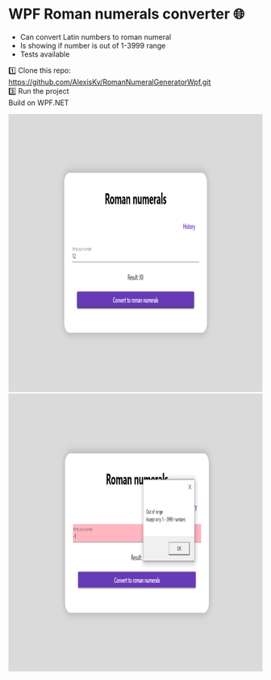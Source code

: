 #  WPF Roman numerals converter 🌐

* Can convert Latin numbers to roman numeral
* Is showing if number is out of 1-3999 range
* Tests available

1️⃣ Clone this repo: https://github.com/AlexisKv/RomanNumeralGeneratorWpf.git
<br>
3️⃣ Run the project
<br>
Build on WPF.NET
<br>

<img src="https://github.com/AlexisKv/RomanNumeralGeneratorWpf/blob/main/generator.PNG" width="1000" height="550"/>  
<img src="https://github.com/AlexisKv/RomanNumeralGeneratorWpf/blob/main/WrongGeneration.PNG" width="1000" height="550"/>  
